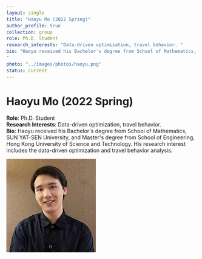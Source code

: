 ```yaml
---
layout: single
title: "Haoyu Mo (2022 Spring)"
author_profile: true
collection: group
role: Ph.D. Student
research_interests: "Data-driven optimization, travel behavior. "
bio: "Haoyu received his Bachelor's degree from School of Mathematics, SUN YAT-SEN University, and Master's degree from School of Engineering, Hong Kong University of Science and Technology. His research interest includes the data-driven optimization and travel behavior analysis.
"
photo: "../images/photos/haoyu.png"
status: current
---
```


# Haoyu Mo (2022 Spring)

**Role**: Ph.D. Student  
**Research Interests**: Data-driven optimization, travel behavior.  
**Bio**: Haoyu received his Bachelor's degree from School of Mathematics, SUN YAT-SEN University, and Master's degree from School of Engineering, Hong Kong University of Science and Technology. His research interest includes the data-driven optimization and travel behavior analysis.

![Haoyu Mo](../images/photos/haoyu.png)
